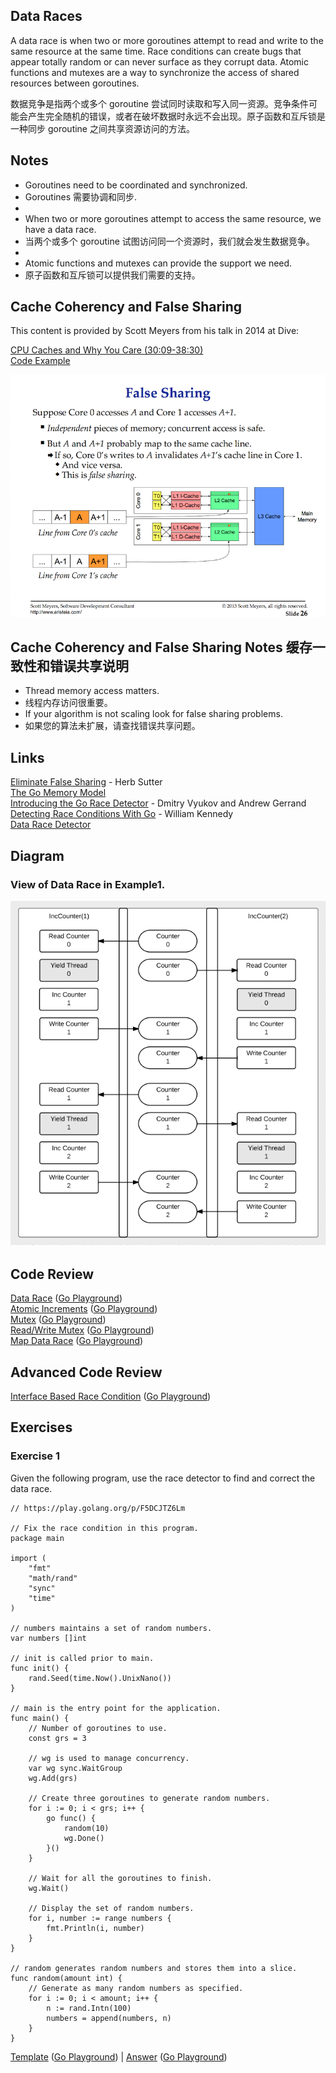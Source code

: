 ## Data Races

A data race is when two or more goroutines attempt to read and write to the same resource at the same time. Race conditions can create bugs that appear totally random or can never surface as they corrupt data. Atomic functions and mutexes are a way to synchronize the access of shared resources between goroutines.

数据竞争是指两个或多个 goroutine 尝试同时读取和写入同一资源。竞争条件可能会产生完全随机的错误，或者在破坏数据时永远不会出现。原子函数和互斥锁是一种同步 goroutine 之间共享资源访问的方法。

## Notes

* Goroutines need to be coordinated and synchronized.
* Goroutines 需要协调和同步.
* 
* When two or more goroutines attempt to access the same resource, we have a data race.
* 当两个或多个 goroutine 试图访问同一个资源时，我们就会发生数据竞争。
*
* Atomic functions and mutexes can provide the support we need.
* 原子函数和互斥锁可以提供我们需要的支持。

## Cache Coherency and False Sharing
This content is provided by Scott Meyers from his talk in 2014 at Dive:

[CPU Caches and Why You Care (30:09-38:30)](https://youtu.be/WDIkqP4JbkE?t=1809)  
[Code Example](../../testing/benchmarks/falseshare/README.md)

![figure1](figure1.png)

## Cache Coherency and False Sharing Notes 缓存一致性和错误共享说明

* Thread memory access matters. 
* 线程内存访问很重要。
* If your algorithm is not scaling look for false sharing problems.
* 如果您的算法未扩展，请查找错误共享问题。

## Links

[Eliminate False Sharing](http://www.drdobbs.com/parallel/eliminate-false-sharing/217500206) - Herb Sutter    
[The Go Memory Model](https://golang.org/ref/mem)    
[Introducing the Go Race Detector](http://blog.golang.org/race-detector) - Dmitry Vyukov and Andrew Gerrand    
[Detecting Race Conditions With Go](https://www.ardanlabs.com/blog/2013/09/detecting-race-conditions-with-go.html) - William Kennedy    
[Data Race Detector](https://golang.org/doc/articles/race_detector.html)

## Diagram

### View of Data Race in Example1.

![Data_Race](data_race.png)

## Code Review

[Data Race](example/data_race/data_race.go) ([Go Playground](https://play.golang.org/p/czqXM5wOspX))    
[Atomic Increments](example/atomic/atomic.go) ([Go Playground](https://play.golang.org/p/5ZtLaX7zxt7))    
[Mutex](example/mutex/mutex.go) ([Go Playground](https://play.golang.org/p/ZKE2v9H4oS-))    
[Read/Write Mutex](example/rwmutex/rwmutex.go) ([Go Playground](https://play.golang.org/p/-iXzElPBnDM))    
[Map Data Race](example/map_data_race/map_data_race.go) ([Go Playground](https://play.golang.org/p/ktWRjcJWNjw))

## Advanced Code Review

[Interface Based Race Condition](advanced/example1/example1.go) ([Go Playground](https://play.golang.org/p/fwRTeBQrZVW))

## Exercises

### Exercise 1
Given the following program, use the race detector to find and correct the data race.

	// https://play.golang.org/p/F5DCJTZ6Lm

	// Fix the race condition in this program.
	package main

	import (
		"fmt"
		"math/rand"
		"sync"
		"time"
	)

	// numbers maintains a set of random numbers.
	var numbers []int

	// init is called prior to main.
	func init() {
		rand.Seed(time.Now().UnixNano())
	}

	// main is the entry point for the application.
	func main() {
		// Number of goroutines to use.
		const grs = 3

		// wg is used to manage concurrency.
		var wg sync.WaitGroup
		wg.Add(grs)

		// Create three goroutines to generate random numbers.
		for i := 0; i < grs; i++ {
			go func() {
				random(10)
				wg.Done()
			}()
		}

		// Wait for all the goroutines to finish.
		wg.Wait()

		// Display the set of random numbers.
		for i, number := range numbers {
			fmt.Println(i, number)
		}
	}

	// random generates random numbers and stores them into a slice.
	func random(amount int) {
		// Generate as many random numbers as specified.
		for i := 0; i < amount; i++ {
			n := rand.Intn(100)
			numbers = append(numbers, n)
		}
	}

[Template](template/template.go) ([Go Playground](https://play.golang.org/p/Mzt11_xe_ou)) |
[Answer](exercise/exercise.go) ([Go Playground](https://play.golang.org/p/KAakUVF_1k-))
